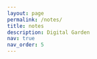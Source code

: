 ```yaml
---
layout: page
permalink: /notes/
title: notes
description: Digital Garden
nav: true
nav_order: 5
---
```

